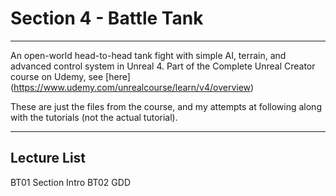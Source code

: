# Section 4 - Battle Tank
****

An open-world head-to-head tank fight with simple AI, terrain, and advanced control system in Unreal 4.
Part of the Complete Unreal Creator course on Udemy, see [here] (https://www.udemy.com/unrealcourse/learn/v4/overview)

These are just the files from the course, and my attempts at following along with the tutorials (not the actual tutorial).


---

## Lecture List
BT01 Section Intro
BT02 GDD
